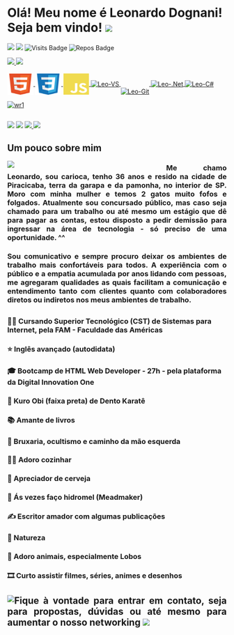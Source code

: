 # Olá! Meu nome é Leonardo Dognani! Seja bem vindo! <img width="100" src="https://i.pinimg.com/originals/c7/ab/8b/c7ab8b4f2a7eb2218f36eea65a4b4070.gif">
  <img src="https://img.shields.io/github/followers/Leonardodognani.svg?style=social&label=Follow&maxAge=2592000" width="100"> <img src="https://img.shields.io/github/watchers/Leonardodognani/Leonardodognani.svg"> ![Visits Badge](https://badges.pufler.dev/visits/Leonardodognani/Leonardodognani) ![Repos Badge](https://badges.pufler.dev/repos/Leonardodognani)
<div>
  <a href="https://github.com/Leonardodognani">
  <img height="160em" src="https://github-readme-stats.vercel.app/api?username=Leonardodognani&show_icons=true&theme=react&include_all_commits=true&count_private=true"/>
  <img height="160em" src="https://github-readme-stats.vercel.app/api/top-langs/?username=Leonardodognani&layout=compact&langs_count=7&theme=react"/>
</div>
  
<div style="display: inline_block"><br>
  <img align="center" alt="Leo-HTML" height="50" width="60" src="https://raw.githubusercontent.com/devicons/devicon/master/icons/html5/html5-original.svg">
  <img align="center" alt="Leo-CSS" height="50" width="60" src="https://raw.githubusercontent.com/devicons/devicon/master/icons/css3/css3-original.svg">
  <img align="center" alt="Leo-Js" height="50" width="60" src="https://raw.githubusercontent.com/devicons/devicon/master/icons/javascript/javascript-plain.svg">
  <img align="center" alt="Leo-VS" height="50" width="60" src="https://cdn.jsdelivr.net/gh/devicons/devicon/icons/vscode/vscode-original.svg">
  <img align="center" valign="bottom" alt="Leo-Git" height="50" width="60" src="https://cdn.jsdelivr.net/gh/devicons/devicon/icons/git/git-original.svg">
  <img align="center" alt="Leo-.Net" height="50" width="60" src="https://cdn.jsdelivr.net/gh/devicons/devicon/icons/dotnetcore/dotnetcore-original.svg">
  <img align="center" alt="Leo-C#" height="50" width="60" src="https://cdn.jsdelivr.net/gh/devicons/devicon/icons/csharp/csharp-original.svg">
 </div>
  
 ![wr1](https://user-images.githubusercontent.com/82122343/130303858-2738ba44-24e6-4eab-b047-a9b49968db35.gif) 
  ##
 
<div>
<a href="https://github.com/Leonardodognani" target="_blank"><img src="https://img.shields.io/badge/GitHub-100000?style=for-the-badge&logo=github&logoColor=white" width="100"></a>
<a href="https://www.linkedin.com/in/leonardodognani" target="_blank"><img src="https://img.shields.io/badge/LinkedIn-0077B5?style=for-the-badge&logo=linkedin&logoColor=white"></a>
<a href="https://wa.me/5519920007284" target="_blank"><img src="https://img.shields.io/badge/WhatsApp-25D366?style=for-the-badge&logo=whatsapp&logoColor=white"</a>
<a href = "mailto:leonarddewar@outlook.com"><img src="https://img.shields.io/badge/Microsoft_Outlook-0078D4?style=for-the-badge&logo=microsoft-outlook&logoColor=white" target="_blank"></a>
</div>
  
  ##
 
 ## Um pouco sobre mim
 <img align="left" width="365" src="https://thumbs.gfycat.com/BlueSaltyGoral-size_restricted.gif">
 
<h3><p align="justify" size="+50">Me chamo Leonardo, sou carioca, tenho 36 anos e resido na cidade de Piracicaba, terra da garapa e da pamonha, no interior de SP.
Moro com minha mulher e temos 2 gatos muito fofos e folgados.
Atualmente sou concursado público, mas caso seja chamado para um trabalho ou até mesmo um estágio que dê para pagar as contas, estou disposto a pedir demissão para ingressar na área de tecnologia - só preciso de uma oportunidade. ^^</p></h3>
<h3><p align="justify">Sou comunicativo e sempre procuro deixar os ambientes de trabalho mais confortáveis para todos. A experiência com o público e a empatia acumulada por anos lidando com pessoas, me agregaram qualidades as quais facilitam a comunicação e entendimento tanto com clientes quanto com colaboradores diretos ou indiretos nos meus ambientes de trabalho.</p></h3>

  ##
 
 ### 👨‍🎓 Cursando Superior Tecnológico (CST) de Sistemas para Internet, pela FAM - Faculdade das Américas
 ### ⭐ Inglês avançado (autodidata)
 ### 🎓 Bootcamp de HTML Web Developer - 27h - pela plataforma da Digital Innovation One
 ### 🥋 Kuro Obi (faixa preta) de Dento Karatê
 ### 📚 Amante de livros
 ### 📕 Bruxaria, ocultismo e caminho da mão esquerda
 ### 👨‍🍳 Adoro cozinhar
 ### 🍺 Apreciador de cerveja 
 ### 🍷  Ás vezes faço hidromel (Meadmaker)
 ### ✍️ Escritor amador com algumas publicações  
 ### 🌲 Natureza
 ### 🐺 Adoro animais, especialmente Lobos
 ### 🎞️ Curto assistir filmes, séries, animes e desenhos 
 
 ##
 
## <img align="left" src="https://64.media.tumblr.com/4cf1cc6e28fa35120ce2fd7b81736ac8/tumblr_p14wxjQaZI1wbwnoqo1_400.gifv"><p align="justify">Fique à vontade para entrar em contato, seja para propostas, dúvidas ou até mesmo para aumentar o nosso networking <img src="https://raw.githubusercontent.com/iampavangandhi/iampavangandhi/master/gifs/Hi.gif" width="25"></p>

